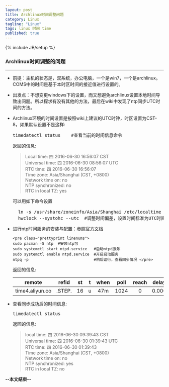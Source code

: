 ```yaml
---
layout: post
title: Archlinux时间调整问题
category: Linux
tagline: "Linux"
tags: linux 时间 time
published: true
---
```

{% include JB/setup %}
### Archlinux时间调整的问题
---
- 前提：主机的状态是，双系统，办公电脑，一个是win7，一个是archlinux。COMS中的时间是基于本时区时间的接近值进行设置的。
- 出发点：不想变更windows下的设置，而又想避免archlinux设置本地时间导致出问题。所以探求有没有其他的方法，最后在wiki中发现了ntp同步UTC时间的方法。
- Archlinux环境的时间设置是按照wiki上建议的UTC时钟，时区设置为CST-8，如果默认设置不是这样:

    <pre class="prettyprint linenums">
  timedatectl status    #查看当前的时间信息命令</pre>

    返回的信息:

    > Local time: 四 2016-06-30 16:56:07 CST  
    > Universal time: 四 2016-06-30 08:56:07 UTC  
    > RTC time: 四 2016-06-30 16:56:07   
    > Time zone: Asia/Shanghai (CST, +0800)  
    > Network time on: no  
    > NTP synchronized: no  
    > RTC in local TZ: yes  

    可以用如下命令设置
    <pre class="prettyprint linenums">
    ln -s /usr/share/zoneinfo/Asia/Shanghai /etc/localtime #设置默认时区
    hwclock --systohc --utc  #调整时间偏差，设置时间标准为UTC时间</pre>
- 进行ntp时间服务的安装与配置：[参照官方文档](https://wiki.archlinux.org/index.php/Network_Time_Protocol_daemon)

      <pre class="prettyprint linenums">
      sudo pacman -S ntp  #安装ntp包
      sudo systemctl start ntpd.service   #启动ntpd服务
      sudo systemctl enable ntpd.service  #开启启动服务
      ntpq -p                             #稍后运行，查看同步情况 </pre>

  返回的信息:  

    | remote      | refid      | st    | t    | when   | poll  | reach | delay | offset    | jitter    |
	| :-------------: | :-------------: |:-------------: |:-------------: |:-------------: |:-------------: |:-------------: |:-------------: |:-------------: |:-------------: |
	|  time4.aliyun.co   |  .STEP.       |  16       |  u     |  47m    |  1024   |  0   |  0.000  |  0.000  |  0.000  |

- 查看同步成功后的时间信息:
  <pre class="prettyprint linenums">
  timedatectl status</pre>

  返回的信息:

  > local time: 四 2016-06-30 09:39:43 CST  
  > Universal time: 四 2016-06-30 01:39:43 UTC  
  > RTC time: 四 2016-06-30 01:39:43  
  > Time zone: Asia/Shanghai (CST, +0800)  
  > Network time on: no  
  > NTP synchronized: yes  
  > RTC in local TZ: no  

**--本文结束--**            
